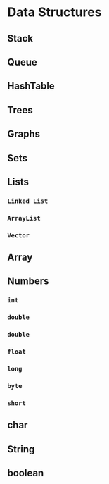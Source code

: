 # Data Structures

## Stack

## Queue

## HashTable

## Trees

## Graphs

## Sets

## Lists

### `Linked List`

### `ArrayList`

### `Vector`

## Array

## Numbers

### `int`

### `double`

### `double`

### `float`

### `long`

### `byte`

### `short`

## char

## String

## boolean